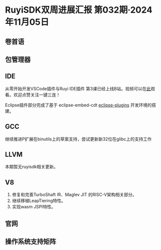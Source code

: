 # RuyiSDK双周进展汇报  第032期·2024年11月05日

## 卷首语

## 包管理器

## IDE
从零开始开发VSCode插件与Ruyi IDE插件 第3课已经上线B站。视频可以在[此](https://www.bilibili.com/video/BV1dxSXYzE6L/?share_source=copy_web&vd_source=ec7b3fbeca3203e5c990a2be1cbdeb2e)观看。欢迎点赞关注一键三连！

Eclipse插件部分完成了基于 eclipse-embed-cdt [eclipse-plugins](https://github.com/eclipse-embed-cdt/eclipse-plugins) 开发环境的搭建。

## GCC
继续推进P扩展在binutils上的草案支持，尝试更新新32位在glibc上的支持工作

## LLVM
本期暂无ruyisdk相关更新。

## V8
1. 修复和完善TurboShaft IR、Maglev JIT 的RISC-V架构相关部分。
2. 继续移植LeapTiering特性。
3. 实现wasm JSPI特性。

## 官网

## 操作系统支持矩阵

